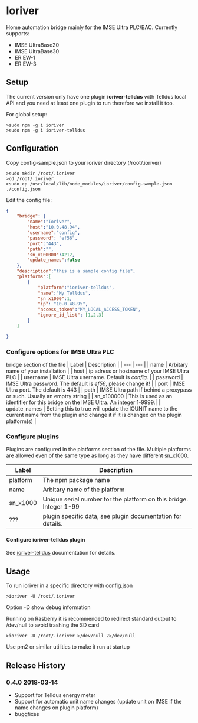 Ioriver
=======

Home automation bridge mainly for the IMSE Ultra PLC/BAC. Currently supports:
- IMSE UltraBase20
- IMSE UltraBase30
- ER EW-1
- ER EW-3

## Setup

The current version only have one plugin **ioriver-telldus** with Telldus local API and you need at least one plugin to run therefore we install it too.

For global setup:
```
>sudo npm -g i ioriver
>sudo npm -g i ioriver-telldus
```

## Configuration 
Copy config-sample.json to your ioriver directory (/root/.ioriver)
```
>sudo mkdir /root/.ioriver
>cd /root/.ioriver
>sudo cp /usr/local/lib/node_modules/ioriver/config-sample.json ./config.json 
```
Edit the config file:
```json
{
    "bridge": {
        "name":"Ioriver",
        "host":"10.0.48.94",
        "username":"config",
        "password": "ef56",
        "port":"443",
        "path":"",
        "sn_x100000":4212,
        "update_names":false
    },
    "description":"this is a sample config file",
    "platforms":[
        {
            "platform":"ioriver-telldus",
            "name":"My Telldus",
            "sn_x1000":1,
            "ip": "10.0.48.95",
            "access_token":"MY_LOCAL_ACCESS_TOKEN",
            "ignore_id_list": [1,2,3]
        }
    ]

}
```
### Configure options for IMSE Ultra PLC

bridge section of the file
| Label | Description |
| --- | --- |
| name | Arbitary name of your installation |
| host | ip adress or hostname of your IMSE Ultra PLC |
| username | IMSE Ultra username. Default is *config*. |
| password | IMSE Ultra password. The default is *ef56*, please change it! |
| port | IMSE Ultra port. The default is 443 |
| path | IMSE Ultra path if behind a proxypass or such. Usually an emptry string |
| sn_x100000 | This is used as an identifier for this bridge on the IMSE Ultra. An integer 1-9999.|
| update_names | Setting this to true will update the IOUNIT name to the current name from the plugin and change it if it is changed on the plugin platform(s) |

### Configure plugins
Plugins are configured in the platforms section of the file. Multiple platforms are allowed even of the same type as long as they have different sn_x1000.

| Label | Description |
| --- | --- |
| platform | The npm package name |
| name | Arbitary name of the platform |
| sn_x1000 | Unique serial number for the platform on this bridge. Integer 1-99 |
| ??? | plugin specific data, see plugin documentation for details. |


#### Configure ioriver-telldus plugin
See [ioriver-telldus](https://www.npmjs.com/package/ioriver-telldus) documentation for details.


## Usage

To run ioriver in a specific directory with config.json
```
>ioriver -U /root/.ioriver
```

Option -D show debug information

Running on Rasberry it is recommended to redirect standard output to /dev/null to avoid trashing the SD card
```
>ioriver -U /root/.ioriver >/dev/null 2>/dev/null
```

Use pm2 or similar utilities to make it run at startup

## Release History

### 0.4.0 2018-03-14
- Support for Telldus energy meter
- Support for automatic unit name changes (update unit on IMSE if the name changes on plugin platform)
- buggfixes 

